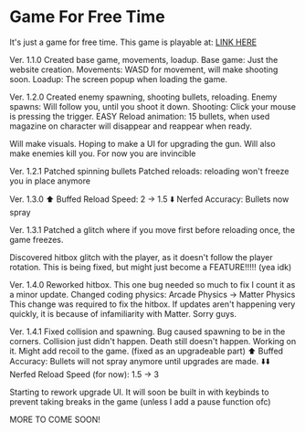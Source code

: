 # Game For Free Time

It's just a game for free time. 
This game is playable at: [LINK HERE](https://isaac-ip.github.io/Game-For-Free-Time/)

Ver. 1.1.0
Created base game, movements, loadup.
Base game: Just the website creation.
Movements: WASD for movement, will make shooting soon.
Loadup: The screen popup when loading the game.

Ver. 1.2.0
Created enemy spawning, shooting bullets, reloading.
Enemy spawns: Will follow you, until you shoot it down.
Shooting: Click your mouse is pressing the trigger. EASY
Reload animation: 15 bullets, when used magazine on character will disappear and reappear when ready.

Will make visuals. 
Hoping to make a UI for upgrading the gun.
Will also make enemies kill you. For now you are invincible

Ver. 1.2.1
Patched spinning bullets
Patched reloads: reloading won't freeze you in place anymore

Ver. 1.3.0
⬆️ Buffed Reload Speed: 2 -> 1.5
⬇️ Nerfed Accuracy: Bullets now spray

Ver. 1.3.1
Patched a glitch where if you move first before reloading once, the game freezes.

Discovered hitbox glitch with the player, as it doesn't follow the player rotation.
This is being fixed, but might just become a FEATURE!!!!! (yea idk)

Ver. 1.4.0
Reworked hitbox. This one bug needed so much to fix I count it as a minor update.
Changed coding physics: Arcade Physics -> Matter Physics
This change was required to fix the hitbox.
If updates aren't happening very quickly, it is because of infamiliarity with Matter. Sorry guys.

Ver. 1.4.1
Fixed collision and spawning. Bug caused spawning to be in the corners. Collision just didn't happen.
Death still doesn't happen. Working on it.
Might add recoil to the game. (fixed as an upgradeable part)
⬆️ Buffed Accuracy: Bullets will not spray anymore until upgrades are made.
⬇️⬇️ Nerfed Reload Speed (for now): 1.5 -> 3

Starting to rework upgrade UI. It will soon be built in with keybinds to prevent taking breaks in the game (unless I add a pause function ofc)


MORE TO COME SOON!
